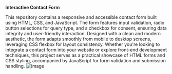 **Interactive Contact Form**

This repository contains a responsive and accessible contact form built using HTML, CSS, and JavaScript. The form features input validation, radio button selections for query type, and a checkbox for consent, ensuring data integrity and user-friendly interaction. Designed with a clean and modern aesthetic, the form adapts smoothly from mobile to desktop screens, leveraging CSS flexbox for layout consistency. Whether you're looking to integrate a contact form into your website or explore front-end development techniques, this project serves as a practical showcase of HTML forms and CSS styling, accompanied by JavaScript for form validation and submission handling.
![image](https://github.com/Gordon-Mensah/Contact-form/assets/131736971/116bbba8-e002-4ba3-8600-1f565806494d)
